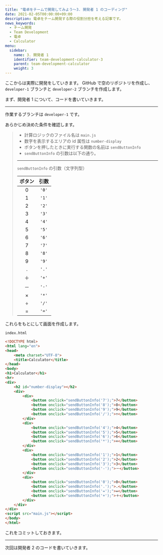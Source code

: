 ```yaml
---
title: "電卓をチームで開発してみよう～3. 開発者 1 のコーディング"
date: 2021-02-05T00:00:00+09:00
description: 電卓をチーム開発する際の役割分担を考える記事です。
news_keywords:
  - チーム開発
  - Team Development
  - 電卓
  - Calculator
menu:
  sidebar:
    name: 3. 開発者 1
    identifier: team-development-calculator-3
    parent: team-development-calculator
    weight: 3
---
```


ここからは実際に開発をしていきます。
GitHub で空のリポジトリを作成し、`developer-1` ブランチと `developer-2` ブランチを作成します。

まず、開発者 1 について、コードを書いていきます。

---

作業するブランチは `developer-1` です。

あらかじめ決めた条件を確認します。

> - 計算ロジックのファイル名は `main.js`
> - 数字を表示するエリアの id 属性は `number-display`
> - ボタンを押したときに実行する関数の名前は `sendButtonInfo`
> - `sendButtonInfo` の引数は以下の通り。
> 
> ---
> 
> `sendButtonInfo` の引数（文字列型）
> 
> |ボタン|引数|
> |:---:|:---:|
> |0|`'0'`|
> |1|`'1'`|
> |2|`'2'`|
> |3|`'3'`|
> |4|`'4'`|
> |5|`'5'`|
> |6|`'6'`|
> |7|`'7'`|
> |8|`'8'`|
> |9|`'9'`|
> |.|`'.'`|
> |＋|`'+'`|
> |－|`'-'`|
> |×|`'*'`|
> |÷|`'/'`|
> |=|`'='`|

これらをもとにして画面を作成します。

`index.html`

```html
<!DOCTYPE html>
<html lang="en">
<head>
    <meta charset="UTF-8">
    <title>Calculator</title>
</head>
<body>
<h1>Calculator</h1>
<hr>
<div>
    <h2 id="number-display"></h2>
    <div>
        <div>
            <button onclick="sendButtonInfo('7');">7</button>
            <button onclick="sendButtonInfo('8');">8</button>
            <button onclick="sendButtonInfo('9');">9</button>
            <button onclick="sendButtonInfo('/');">÷</button>
        </div>
        <div>
            <button onclick="sendButtonInfo('4');">4</button>
            <button onclick="sendButtonInfo('5');">5</button>
            <button onclick="sendButtonInfo('6');">6</button>
            <button onclick="sendButtonInfo('*');">×</button>
        </div>
        <div>
            <button onclick="sendButtonInfo('1');">1</button>
            <button onclick="sendButtonInfo('2');">2</button>
            <button onclick="sendButtonInfo('3');">3</button>
            <button onclick="sendButtonInfo('-');">－</button>
        </div>
        <div>
            <button onclick="sendButtonInfo('0');">0</button>
            <button onclick="sendButtonInfo('.');">.</button>
            <button onclick="sendButtonInfo('=');">=</button>
            <button onclick="sendButtonInfo('+');">＋</button>
        </div>
    </div>
</div>
<script src="main.js"></script>
</body>
</html>
```

これをコミットしておきます。

---

次回は開発者 2 のコードを書いていきます。
